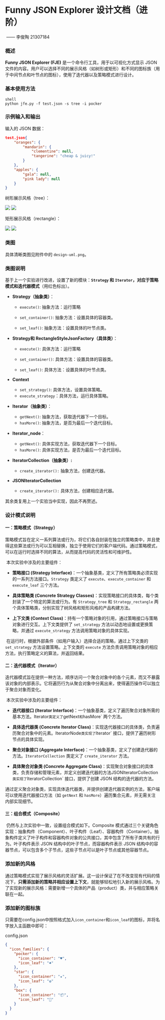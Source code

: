 # Funny JSON Explorer 设计文档（进阶）    		

​																								——  李俊陶 21307184

### 概述

**Funny JSON Explorer (FJE)** 是一个命令行工具，用于以可视化方式显示 JSON 文件的内容。用户可以选择不同的展示风格（如树形或矩形）和不同的图标族（用于中间节点和叶节点的图标），使用了迭代器以及策略模式进行设计。

### 基本使用方法

```
shell
python jfe.py -f test.json -s tree -i pocker
```

### 示例输入和输出

输入的 JSON 数据：

```json
test.json{
    "oranges": {
        "mandarin": {
            "clementine": null,
            "tangerine": "cheap & juicy!"
        }
    },
    "apples": {
        "gala": null,
        "pink lady": null
    }
}
```

树形展示风格（tree）：

<img src="D:\大学学习资料\大三下\软件工程\design patter\1.png">

<img src="D:\大学学习资料\大三下\软件工程\design patter\3.png">

矩形展示风格（rectangle）：

<img src="D:\大学学习资料\大三下\软件工程\design patter\2.png">

<img src="D:\大学学习资料\大三下\软件工程\design patter\4.png">

### 类图

具体清晰类图见附件中的 `design-uml.png`。



### 类图说明

基于上一个实验进行改进，设置了新的模块：**`Strategy` 和 `Iterator`，对应于策略模式和迭代器模式**（用红色标出）。

- **Strategy（抽象类）**：

  - `execute()`: 抽象方法：运行策略

  - `set_container()`: 抽象方法：设置具体的容器类。
  - `set_leaf()`: 抽象方法：设置具体的叶节点类。

- **Strategy和 RectangleStyleJsonFactory（具体类）**：

  - `execute()`: 具体方法：运行策略

  - `set_container()`: 具体方法：设置具体的容器类。
  - `set_leaf()`: 具体方法：设置具体的叶节点类。

- **Context**

  - `set_strategy()`: 具体方法，设置具体策略。
  - `execute_strategy`：具体方法，运行具体策略。

- **Iterator（抽象类）**：
  - `getNext()`: 抽象方法，获取迭代器下一个目标。
  - `hasMore()`: 抽象方法，是否为最后一个迭代目标。
  
- **Iterator_node**：

  - `getNext()`: 具体实现方法，获取迭代器下一个目标。
  - `hasMore()`: 具体实现方法，是否为最后一个迭代目标。

- **IteratorCollection（抽象类）:**
  - `create_iterator():` 抽象方法，创建迭代器。
  
- **JSONIteratorCollection**

  - `create_iterator():` 具体方法，创建相应迭代器。

其余类复用上一个实验当中实现，因此不再赘述。



### 设计模式说明

#### 一：策略模式（Strategy）

​	策略模式旨在定义一系列算法或行为，将它们各自封装在独立的策略类中，并且使得这些算法或行为可以互相替换，独立于使用它们的客户端代码。通过策略模式，可以在运行时选择不同的算法，从而提高代码的灵活性和可维护性。

​	本次实验中涉及的主要组件：

- **策略接口 (Strategy Interface)**：一个抽象基类，定义了所有策略类必须实现的一系列方法接口。`Strategy` 类定义了 `execute`、`execute_container` 和 `execute_leaf` 三个方法。

- **具体策略类 (Concrete Strategy Classes)**：实现策略接口的具体类，每个类封装了一个特定的算法或行为。有 `Strategy_tree` 和 `Strategy_rectangle` 两个具体策略类，分别实现了树风格和矩形风格的产品构建方法。

- **上下文类 (Context Class)**：持有一个策略对象的引用，通过策略接口与策略对象进行交互。上下文类提供了 `set_strategy` 方法以动态地设置或更换策略，并通过 `execute_strategy` 方法调用策略对象的具体实现。

​	在运行时，根据外部条件（如用户输入）选择合适的策略，通过上下文类的 `set_strategy` 方法设置策略。上下文类的 `execute` 方法负责调用策略对象的相应方法，执行策略定义的算法，并返回结果。

#### 二：迭代器模式（Iterator）

​	迭代器模式旨在提供一种方法，顺序访问一个聚合对象中的各个元素，而又不暴露该对象的内部表示。它将遍历行为从聚合对象中分离出来，使得遍历操作可以独立于聚合对象而变化。

​	本次实验中涉及的主要组件：

- **迭代器接口 (Iterator Interface)**：一个抽象基类，定义了遍历聚合对象所需的基本方法。Iterator` 类定义了 `getNext` 和 `hasMore` 两个方法。

- **具体迭代器类 (Concrete Iterator Class)**：实现迭代器接口的具体类，负责遍历聚合对象中的元素。IteratorNode` 类实现了 `Iterator` 接口，提供了遍历树形节点的具体实现。

- **聚合对象接口 (Aggregate Interface)**：一个抽象基类，定义了创建迭代器的方法。`IteratorCollection` 类定义了 `create_iterator` 方法。
- **具体聚合对象类 (Concrete Aggregate Class)**：实现聚合对象接口的具体类，负责存储和管理元素，并定义创建迭代器的方法JSONIteratorCollection` 类实现了 `IteratorCollection` 接口，提供了创建 JSON 结构的迭代器的方法。

​	通过定义聚合对象类，实现具体迭代器类，并提供创建迭代器实例的方法，客户端可以使用迭代器接口方法（如 `getNext` 和 `hasMore`）遍历集合元素，并无需关注内部实现细节。

#### 三：组合模式（Composite）

​	仍然与上次实验中一致，设置组合模式如下。Composite 模式通过三个关键角色实现：抽象构件（Component）、叶子构件（Leaf）、容器构件（Container）。抽象构件定义了叶子构件和容器构件对象的公共接口，其中包含了所有子类共有的行为。叶子构件表示 JSON 结构中的叶子节点，而容器构件表示 JSON 结构中的容器节点，可以包含多个子节点，这些子节点可以是叶子节点或其他容器节点。

### 添加新的风格

​	通过策略模式实现了展示风格的灵活扩展。这一设计保证了在不改变现有代码的情况下，**只需添加新的策略并相应设置上下文**，就能够轻松地引入新的展示风格。为了实现新的展示风格：需要新增一个具体的产品（product）类，并与相应策略关联在一起。

### 添加新的图标族

只需要在config.json中按照格式加入`icon_container`和`icon_leaf`的图标，并将名字放入主函数中即可：

config.json

```json
{
  "icon_families": {
    "pocker": {
      "icon_container": "♥",
      "icon_leaf": "♠"
    },
    "star": {
      "icon_container": "★",
      "icon_leaf": "✿"
    },
    "box": {
      "icon_container": "📦",
      "icon_leaf": "🍃"
    }
  }
}

```

